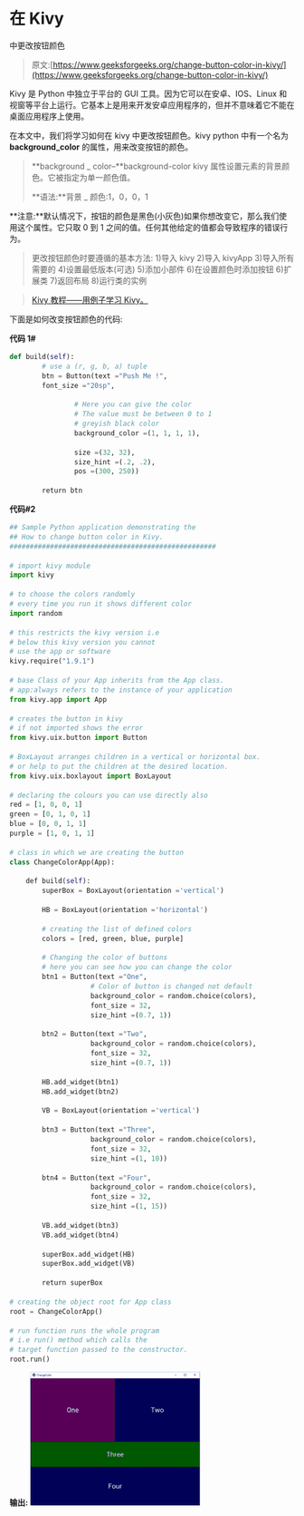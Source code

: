 # 在 Kivy

中更改按钮颜色

> 原文:[https://www.geeksforgeeks.org/change-button-color-in-kivy/](https://www.geeksforgeeks.org/change-button-color-in-kivy/)

Kivy 是 Python 中独立于平台的 GUI 工具。因为它可以在安卓、IOS、Linux 和视窗等平台上运行。它基本上是用来开发安卓应用程序的，但并不意味着它不能在桌面应用程序上使用。

在本文中，我们将学习如何在 kivy 中更改按钮颜色。kivy python 中有一个名为 **background_color** 的属性，用来改变按钮的颜色。

> **background _ color–**background-color kivy 属性设置元素的背景颜色。它被指定为单一颜色值。
> 
> **语法:**背景 _ 颜色:1，0，0，1

**注意:**默认情况下，按钮的颜色是黑色(小灰色)如果你想改变它，那么我们使用这个属性。它只取 0 到 1 之间的值。任何其他给定的值都会导致程序的错误行为。

> 更改按钮颜色时要遵循的基本方法:
> 1)导入 kivy
> 2)导入 kivyApp
> 3)导入所有需要的
> 4)设置最低版本(可选)
> 5)添加小部件
> 6)在设置颜色时添加按钮
> 6)扩展类
> 7)返回布局
> 8)运行类的实例

> [Kivy 教程——用例子学习 Kivy。](https://www.geeksforgeeks.org/kivy-tutorial/)

下面是如何改变按钮颜色的代码:

**代码 1#**

```py
def build(self): 
        # use a (r, g, b, a) tuple 
        btn = Button(text ="Push Me !", 
        font_size ="20sp", 

                # Here you can give the color
                # The value must be between 0 to 1 
                # greyish black color
                background_color =(1, 1, 1, 1),  

                size =(32, 32), 
                size_hint =(.2, .2), 
                pos =(300, 250)) 

        return btn 
```

**代码#2**

```py
## Sample Python application demonstrating the 
## How to change button color in Kivy.
################################################### 

# import kivy module 
import kivy 

# to choose the colors randomly 
# every time you run it shows different color 
import random 

# this restricts the kivy version i.e 
# below this kivy version you cannot 
# use the app or software 
kivy.require("1.9.1") 

# base Class of your App inherits from the App class. 
# app:always refers to the instance of your application 
from kivy.app import App 

# creates the button in kivy 
# if not imported shows the error 
from kivy.uix.button import Button 

# BoxLayout arranges children in a vertical or horizontal box. 
# or help to put the children at the desired location. 
from kivy.uix.boxlayout import BoxLayout 

# declaring the colours you can use directly also 
red = [1, 0, 0, 1] 
green = [0, 1, 0, 1] 
blue = [0, 0, 1, 1] 
purple = [1, 0, 1, 1] 

# class in which we are creating the button 
class ChangeColorApp(App): 

    def build(self): 
        superBox = BoxLayout(orientation ='vertical') 

        HB = BoxLayout(orientation ='horizontal') 

        # creating the list of defined colors
        colors = [red, green, blue, purple] 

        # Changing the color of buttons
        # here you can see how you can change the color
        btn1 = Button(text ="One",
                    # Color of button is changed not default
                    background_color = random.choice(colors), 
                    font_size = 32, 
                    size_hint =(0.7, 1)) 

        btn2 = Button(text ="Two", 
                    background_color = random.choice(colors), 
                    font_size = 32, 
                    size_hint =(0.7, 1)) 

        HB.add_widget(btn1) 
        HB.add_widget(btn2) 

        VB = BoxLayout(orientation ='vertical') 

        btn3 = Button(text ="Three", 
                    background_color = random.choice(colors), 
                    font_size = 32, 
                    size_hint =(1, 10)) 

        btn4 = Button(text ="Four", 
                    background_color = random.choice(colors), 
                    font_size = 32, 
                    size_hint =(1, 15)) 

        VB.add_widget(btn3) 
        VB.add_widget(btn4) 

        superBox.add_widget(HB) 
        superBox.add_widget(VB) 

        return superBox 

# creating the object root for App class 
root = ChangeColorApp() 

# run function runs the whole program 
# i.e run() method which calls the 
# target function passed to the constructor. 
root.run() 
```

**输出:**
![](img/419766b6efca6156f095cda25e0ca586.png)